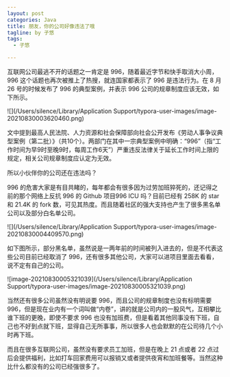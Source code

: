 ```yaml
---
layout: post
categories: Java
title: 朋友，你的公司好像违法了哦
tagline: by 子悠
tags: 
  - 子悠

---
```


互联网公司最逃不开的话题之一肯定是 996，随着最近字节和快手取消大小周，996 这个话题也再次被推上了热搜，就连国家都表示了 996 是违法行为。在 8 月 26 号的时候发布了 996 的典型案例，并表示 996 公司的规章制度应该无效，如下所示。

<!--more-->

![](/Users/silence/Library/Application Support/typora-user-images/image-20210830003620460.png)

文中提到最高人民法院、人力资源和社会保障部向社会公开发布《劳动人事争议典型案例（第二批）》（共10个）。两部门在其中一宗典型案例中明确：“996”（指“工作时间为早9时至晚9时，每周工作6天”）严重违反法律关于延长工作时间上限的规定，相关公司规章制度应认定为无效。

所以小伙伴你的公司还在违法吗？

996 的危害大家是有目共睹的，每年都会有很多因为过劳加班猝死的，还记得之前的那个网络上反抗 996 的 Github 项目996 ICU 吗？目前已经有 258K 的 star 和 21.4K 的 fork 数，可见其热度。而且随着社区的强大支持也产生了很多黑名单公司以及部分白名单公司。

![](/Users/silence/Library/Application Support/typora-user-images/image-20210830004409570.png)

如下图所示，部分黑名单，虽然说是一两年前的时间被列入进去的，但是不代表这些公司目前已经取消了 996，还有很多其他公司，大家可以进项目里面去看看，说不定有自己的公司。

![image-20210830005321039](/Users/silence/Library/Application Support/typora-user-images/image-20210830005321039.png)

当然还有很多公司虽然没有明说要 996，而且公司的规章制度也没有标明需要 996，但是现在业内有一个词叫做“内卷”，讲的就是公司内的一股风气，互相攀比谁下班的更晚，即使不要求 996 也没有加班费，但是看着其他同事没有下班，自己也不好到点就下班，显得自己无所事事，所以很多人也会默默的在公司待几个小时再下班。

而且在很多互联网公司，虽然没有要求员工加班，但是在晚上 21 点或者 22 点过后会提供福利，比如打车回家费用可以报销又或者提供夜宵和加班餐等。当然这种比什么都没有的公司已经强很多了。